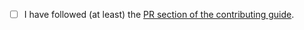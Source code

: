 <!-- Thanks so much for your PR, your contribution is appreciated! ❤️ -->

- [ ] I have followed (at least) the [PR section of the contributing guide](https://github.com/mui-org/material-ui/blob/next/CONTRIBUTING.md#submitting-a-pull-request).

